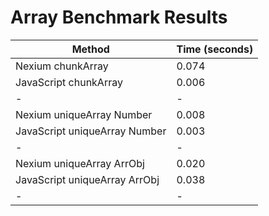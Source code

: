 # Array Benchmark Results

| Method                        | Time (seconds) |
| ----------------------------- | -------------- |
| Nexium chunkArray             | 0.074          |
| JavaScript chunkArray         | 0.006          |
| -                             | -              |
| Nexium uniqueArray Number     | 0.008          |
| JavaScript uniqueArray Number | 0.003          |
| -                             | -              |
| Nexium uniqueArray ArrObj     | 0.020          |
| JavaScript uniqueArray ArrObj | 0.038          |
| -                             | -              |
